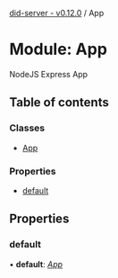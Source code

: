 [did-server - v0.12.0](../README.md) / App

# Module: App

NodeJS Express App

## Table of contents

### Classes

- [App](../classes/app.app-1.md)

### Properties

- [default](app.md#default)

## Properties

### default

• **default**: [*App*](../classes/app.app-1.md)
